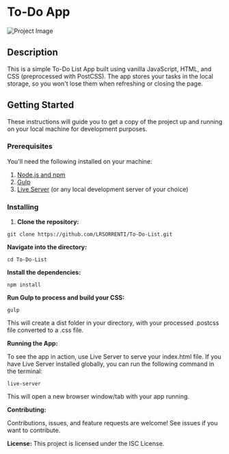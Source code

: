 # To-Do App

![Project Image]('/images/TODO-PROJ.jpg')

## Description

This is a simple To-Do List App built using vanilla JavaScript, HTML, and CSS (preprocessed with PostCSS). The app stores your tasks in the local storage, so you won't lose them when refreshing or closing the page.

## Getting Started

These instructions will guide you to get a copy of the project up and running on your local machine for development purposes.

### Prerequisites

You'll need the following installed on your machine:

1. [Node.js and npm](https://nodejs.org/en/download/)
2. [Gulp](https://gulpjs.com/docs/en/getting-started/quick-start/)
3. [Live Server](https://www.npmjs.com/package/live-server) (or any local development server of your choice)

### Installing

1. **Clone the repository:**

```shell
git clone https://github.com/LRSORRENTI/To-Do-List.git

```

**Navigate into the directory:**

```
cd To-Do-List
```

**Install the dependencies:**

```
npm install
```

**Run Gulp to process and build your CSS:**

```
gulp
```

This will create a dist folder in your directory, with your processed .postcss file converted to a .css file.

**Running the App:**

To see the app in action, use Live Server to serve your index.html file. If you have Live Server installed globally, you can run the following command in the terminal:

```
live-server
```

This will open a new browser window/tab with your app running.

**Contributing:**

Contributions, issues, and feature requests are welcome! See issues if you want to contribute.

**License:**
This project is licensed under the ISC License.
